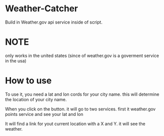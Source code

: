 # Weather-Catcher
Build in Weather.gov api service inside of script.

# NOTE

only works in the united states (since of weather.gov is a goverment service in the usa)


# How to use

To use it, you need a lat and lon cords for your city name. this will determine the location of your city name.

When you click on the button. it will go to two services. first it weather.gov points service and see your lat and lon

It will find a link for yout current location with a X and Y. it will see the weather. 
